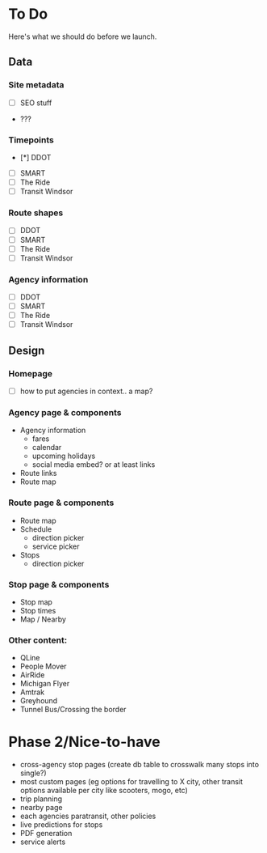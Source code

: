 # To Do

Here's what we should do before we launch.

## Data

### Site metadata

- [ ] SEO stuff
- ???

### Timepoints

- [*] DDOT
- [ ] SMART
- [ ] The Ride
- [ ] Transit Windsor

### Route shapes

- [ ] DDOT
- [ ] SMART
- [ ] The Ride
- [ ] Transit Windsor

### Agency information

- [ ] DDOT
- [ ] SMART
- [ ] The Ride
- [ ] Transit Windsor

## Design

### Homepage

- [ ] how to put agencies in context.. a map?

### Agency page & components

- Agency information
  - fares
  - calendar
  - upcoming holidays
  - social media embed? or at least links
- Route links
- Route map

### Route page & components

- Route map
- Schedule
  - direction picker
  - service picker
- Stops
  - direction picker

### Stop page & components

- Stop map
- Stop times
- Map / Nearby

### Other content:

- QLine
- People Mover
- AirRide
- Michigan Flyer
- Amtrak
- Greyhound
- Tunnel Bus/Crossing the border

# Phase 2/Nice-to-have

- cross-agency stop pages (create db table to crosswalk many stops into single?)
- most custom pages (eg options for travelling to X city, other transit options available per city like scooters, mogo, etc)
- trip planning
- nearby page
- each agencies paratransit, other policies
- live predictions for stops
- PDF generation
- service alerts